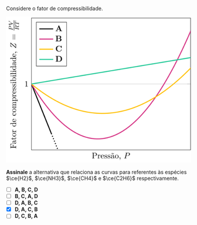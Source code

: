 Considere o fator de compressibilidade.

![Fator por pressão.](3B08-1P.svg)

**Assinale** a alternativa que relaciona as curvas para referentes às espécies $\ce{H2}$, $\ce{NH3}$, $\ce{CH4}$ e $\ce{C2H6}$ respectivamente.

- [ ] **A, B, C, D**
- [ ] **B, C, A, D**
- [ ] **D, A, B, C**
- [x] **D, A, C, B**
- [ ] **D, C, B, A**
